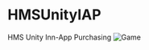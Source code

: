 # HMSUnityIAP
HMS Unity Inn-App Purchasing
![Game](https://github.com/gmYusuf/HMSUnityIAP/blob/master/Assets/fishgang%20(1).jpg&s=200) 
 


